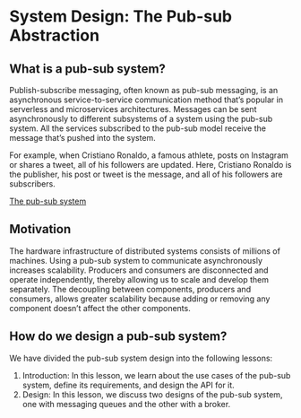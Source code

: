 # System Design: The Pub-sub Abstraction
## What is a pub-sub system?
Publish-subscribe messaging, often known as pub-sub messaging, is an asynchronous service-to-service communication method that’s popular in serverless and microservices architectures. Messages can be sent asynchronously to different subsystems of a system using the pub-sub system. All the services subscribed to the pub-sub model receive the message that’s pushed into the system.

For example, when Cristiano Ronaldo, a famous athlete, posts on Instagram or shares a tweet, all of his followers are updated. Here, Cristiano Ronaldo is the publisher, his post or tweet is the message, and all of his followers are subscribers.

[The pub-sub system](./Pub-sub-sys.jpg)

## Motivation
The hardware infrastructure of distributed systems consists of millions of machines. Using a pub-sub system to communicate asynchronously increases scalability. Producers and consumers are disconnected and operate independently, thereby allowing us to scale and develop them separately. The decoupling between components, producers and consumers, allows greater scalability because adding or removing any component doesn’t affect the other components.

## How do we design a pub-sub system?
We have divided the pub-sub system design into the following lessons:

1. Introduction: In this lesson, we learn about the use cases of the pub-sub system, define its requirements, and design the API for it.
2. Design: In this lesson, we discuss two designs of the pub-sub system, one with messaging queues and the other with a broker.
